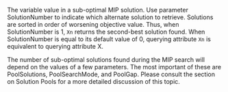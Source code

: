 The variable value in a sub-optimal MIP solution. Use parameter SolutionNumber to indicate which alternate solution to
retrieve. Solutions are sorted in order of worsening objective value. Thus, when SolutionNumber is 1, `Xn` returns the
second-best solution found. When SolutionNumber is equal to its default value of 0, querying attribute `Xn` is
equivalent to querying attribute X.

The number of sub-optimal solutions found during the MIP search will depend on the values of a few parameters. The most
important of these are PoolSolutions, PoolSearchMode, and PoolGap. Please consult the section on Solution Pools for a
more detailed discussion of this topic.